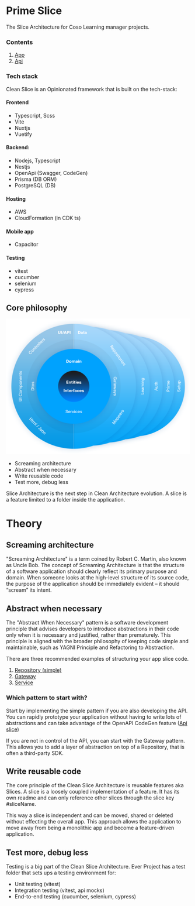 # Prime Slice

The Slice Architecture for Coso Learning manager projects.

### Contents

1. [App](./app/README.md)
2. [Api](./api/README.md)

### Tech stack

Clean Slice is an Opinionated framework that is built on the tech-stack:

#### Frontend

- Typescript, Scss
- Vite
- Nuxtjs
- Vuetify

#### Backend:

- Nodejs, Typescript
- Nestjs
- OpenApi (Swagger, CodeGen)
- Prisma (DB ORM)
- PostgreSQL (DB)

#### Hosting

- AWS
- CloudFormation (in CDK ts)

#### Mobile app

- Capacitor

#### Testing

- vitest
- cucumber
- selenium
- cypress

## Core philosophy

![Slice Architecture](./docs/image-tutorial-slice-architecture.png)

- Screaming architecture
- Abstract when necessary
- Write reusable code
- Test more, debug less

Slice Architecture is the next step in Clean Architecture evolution. A slice is a feature limited to a folder inside the application.

# Theory

## Screaming architecture

"Screaming Architecture" is a term coined by Robert C. Martin, also known as Uncle Bob. The concept of Screaming Architecture is that the structure of a software application should clearly reflect its primary purpose and domain. When someone looks at the high-level structure of its source code, the purpose of the application should be immediately evident – it should “scream” its intent.

## Abstract when necessary

The "Abstract When Necessary" pattern is a software development principle that advises developers to introduce abstractions in their code only when it is necessary and justified, rather than prematurely. This principle is aligned with the broader philosophy of keeping code simple and maintainable, such as YAGNI Principle and Refactoring to Abstraction.

There are three recommended examples of structuring your app slice code.

1. [Repository (simple)](./app/slices/users/readme.md)
2. [Gateway](./app/slices/users-gateway/readme.md)
3. [Service](./app/slices/users-service/readme.md)

### Which pattern to start with?

Start by implementing the simple pattern if you are also developing the API. You can rapidly prototype your application without having to write lots of abstractions and can take advantage of the OpenAPI CodeGen feature ([Api slice](./slices/api/readme.md))

If you are not in control of the API, you can start with the Gateway pattern. This allows you to add a layer of abstraction on top of a Repository, that is often a third-party SDK.

## Write reusable code

The core principle of the Clean Slice Architecture is reusable features aka Slices. A slice is a loosely coupled implementation of a feature. It has its own readme and can only reference other slices through the slice key #sliceName.

This way a slice is independent and can be moved, shared or deleted without effecting the overall app. This approach allows the application to move away from being a monolithic app and become a feature-driven application.

## Test more, debug less

Testing is a big part of the Clean Slice Architecture. Ever Project has a test folder that sets ups a testing environment for:

- Unit testing (vitest)
- Integration testing (vitest, api mocks)
- End-to-end testing (cucumber, selenium, cypress)
